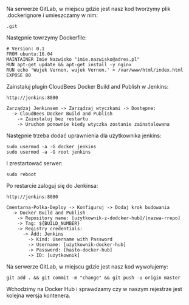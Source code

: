 Na serwerze GitLab, w miejscu gdzie jest nasz kod tworzymy plik .dockerignore i umieszczamy w nim:
```
.git
```
Następnie towrzymy Dockerfile:
```
# Version: 0.1
FROM ubuntu:16.04
MAINTAINER Imie Nazwisko "imie.nazwisko@adres.pl"
RUN apt-get update && apt-get install -y nginx
RUN echo 'Wujek Vernon, wujek Vernon.' > /var/www/html/index.html
EXPOSE 80
```
Zainstaluj plugin CloudBees Docker Build and Publish w Jenkins:
```
http://jenkins:8080

Zarządzaj Jenkinsem -> Zarządzaj wtyczkami -> Dostępne:
  -> CloudBees Docker Build and Publish
    -> Zainstaluj bez restartu
    -> Uruchom ponownie kiedy wtyczka zostanie zainstalowana
```
Następnie trzeba dodać uprawnienia dla użytkownika jenkins:
```
sudo usermod -a -G docker jenkins
sudo usermod -a -G root jenkins
```
I zrestartować serwer:
```
sudo reboot
```
Po restarcie zaloguj się do Jenkinsa:
```
http://jenkins:8080

Cmentarna-Polka-Deploy -> Konfiguruj -> Dodaj krok budowania
  -> Docker Build and Publish
    -> Repository name: [użytkownik-z-dodcker-hub]/[nazwa-rrepo]
    -> Tag: ${BUILD_NUMBER}
    -> Registry credentials:
      -> Add: Jenkins
        -> Kind: Username with Password
        -> Username: [użytkownik-docker-hub]
        -> Password: [hasło-docker-hub]
        -> ID: [użytkownik]
```
Na serwerze GitLab, w miejscu gdzie jest nasz kod wywołujemy:
```
git add . && git commit -m "change" && git push -u origin master
```
Wchodzimy na Docker Hub i sprawdzamy czy w naszym rejestrze jest kolejna wersja kontenera.
